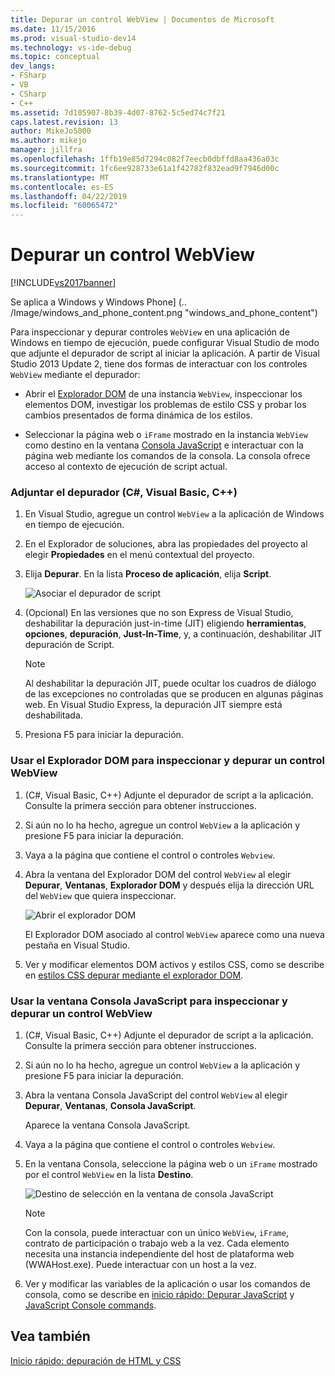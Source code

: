 ```yaml
---
title: Depurar un control WebView | Documentos de Microsoft
ms.date: 11/15/2016
ms.prod: visual-studio-dev14
ms.technology: vs-ide-debug
ms.topic: conceptual
dev_langs:
- FSharp
- VB
- CSharp
- C++
ms.assetid: 7d105907-8b39-4d07-8762-5c5ed74c7f21
caps.latest.revision: 13
author: MikeJo5000
ms.author: mikejo
manager: jillfra
ms.openlocfilehash: 1ffb19e85d7294c082f7eecb0dbffd8aa436a03c
ms.sourcegitcommit: 1fc6ee928733e61a1f42782f832ead9f7946d00c
ms.translationtype: MT
ms.contentlocale: es-ES
ms.lasthandoff: 04/22/2019
ms.locfileid: "60065472"
---
```

# <a name="debug-a-webview-control"></a>Depurar un control WebView
[!INCLUDE[vs2017banner](../includes/vs2017banner.md)]

Se aplica a Windows y Windows Phone] (.. /Image/windows_and_phone_content.png "windows_and_phone_content")  
  
 Para inspeccionar y depurar controles `WebView` en una aplicación de Windows en tiempo de ejecución, puede configurar Visual Studio de modo que adjunte el depurador de script al iniciar la aplicación. A partir de Visual Studio 2013 Update 2, tiene dos formas de interactuar con los controles `WebView` mediante el depurador:  
  
- Abrir el [Explorador DOM](../debugger/quickstart-debug-html-and-css.md) de una instancia `WebView`, inspeccionar los elementos DOM, investigar los problemas de estilo CSS y probar los cambios presentados de forma dinámica de los estilos.  
  
- Seleccionar la página web o `iFrame` mostrado en la instancia `WebView` como destino en la ventana [Consola JavaScript](../debugger/javascript-console-commands.md) e interactuar con la página web mediante los comandos de la consola. La consola ofrece acceso al contexto de ejecución de script actual.  
  
### <a name="attach-the-debugger-c-visual-basic-c"></a>Adjuntar el depurador (C#, Visual Basic, C++)  
  
1. En Visual Studio, agregue un control `WebView` a la aplicación de Windows en tiempo de ejecución.  
  
2. En el Explorador de soluciones, abra las propiedades del proyecto al elegir **Propiedades** en el menú contextual del proyecto.  
  
3. Elija **Depurar**. En la lista **Proceso de aplicación**, elija **Script**.  
  
     ![Asociar el depurador de script](../debugger/media/js-dom-webview-script-debugger.png "JS_DOM_WebView_Script_Debugger")  
  
4. (Opcional) En las versiones que no son Express de Visual Studio, deshabilitar la depuración just-in-time (JIT) eligiendo **herramientas**, **opciones**, **depuración**, **Just-In-Time**, y, a continuación, deshabilitar JIT depuración de Script.  
  
    > [!NOTE]
    >  Al deshabilitar la depuración JIT, puede ocultar los cuadros de diálogo de las excepciones no controladas que se producen en algunas páginas web. En Visual Studio Express, la depuración JIT siempre está deshabilitada.  
  
5. Presiona F5 para iniciar la depuración.  
  
### <a name="use-the-dom-explorer-to-inspect-and-debug-a-webview-control"></a>Usar el Explorador DOM para inspeccionar y depurar un control WebView  
  
1. (C#, Visual Basic, C++) Adjunte el depurador de script a la aplicación. Consulte la primera sección para obtener instrucciones.  
  
2. Si aún no lo ha hecho, agregue un control `WebView` a la aplicación y presione F5 para iniciar la depuración.  
  
3. Vaya a la página que contiene el control o controles `Webview`.  
  
4. Abra la ventana del Explorador DOM del control `WebView` al elegir **Depurar**, **Ventanas**, **Explorador DOM** y después elija la dirección URL del `WebView` que quiera inspeccionar.  
  
     ![Abrir el explorador DOM](../debugger/media/js-dom-webview.png "JS_DOM_WebView")  
  
     El Explorador DOM asociado al control `WebView` aparece como una nueva pestaña en Visual Studio.  
  
5. Ver y modificar elementos DOM activos y estilos CSS, como se describe en [estilos CSS depurar mediante el explorador DOM](../debugger/debug-css-styles-using-dom-explorer.md).  
  
### <a name="use-the-javascript-console-window-to-inspect-and-debug-a-webview-control"></a>Usar la ventana Consola JavaScript para inspeccionar y depurar un control WebView  
  
1. (C#, Visual Basic, C++) Adjunte el depurador de script a la aplicación. Consulte la primera sección para obtener instrucciones.  
  
2. Si aún no lo ha hecho, agregue un control `WebView` a la aplicación y presione F5 para iniciar la depuración.  
  
3. Abra la ventana Consola JavaScript del control `WebView` al elegir **Depurar**, **Ventanas**, **Consola JavaScript**.  
  
     Aparece la ventana Consola JavaScript.  
  
4. Vaya a la página que contiene el control o controles `Webview`.  
  
5. En la ventana Consola, seleccione la página web o un `iFrame` mostrado por el control `WebView` en la lista **Destino**.  
  
     ![Destino de selección en la ventana de consola JavaScript](../debugger/media/js-console-target.png "JS_Console_Target")  
  
    > [!NOTE]
    >  Con la consola, puede interactuar con un único `WebView`, `iFrame`, contrato de participación o trabajo web a la vez. Cada elemento necesita una instancia independiente del host de plataforma web (WWAHost.exe). Puede interactuar con un host a la vez.  
  
6. Ver y modificar las variables de la aplicación o usar los comandos de consola, como se describe en [inicio rápido: Depurar JavaScript](../debugger/quickstart-debug-javascript-using-the-console.md) y [JavaScript Console commands](../debugger/javascript-console-commands.md).  
  
## <a name="see-also"></a>Vea también  
 [Inicio rápido: depuración de HTML y CSS](../debugger/quickstart-debug-html-and-css.md)
